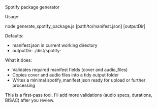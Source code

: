 Spotify package generator

Usage:

node generate_spotify_package.js [path/to/manifest.json] [outputDir]

Defaults:
- manifest.json in current working directory
- outputDir: ./dist/spotify-<timestamp>

What it does:
- Validates required manifest fields (cover and audio_files)
- Copies cover and audio files into a tidy output folder
- Writes a minimal spotify_manifest.json ready for upload or further processing

This is a first-pass tool. I'll add more validations (audio specs, durations, BISAC) after you review.